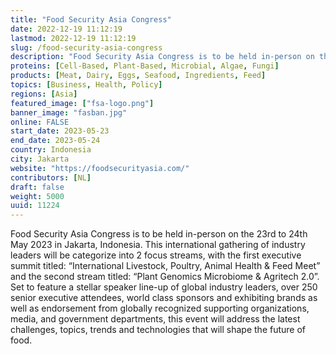 ```yaml
---
title: "Food Security Asia Congress"
date: 2022-12-19 11:12:19
lastmod: 2022-12-19 11:12:19
slug: /food-security-asia-congress
description: "Food Security Asia Congress is to be held in-person on the 23rd to 24th May 2023 in Jakarta, Indonesia."
proteins: [Cell-Based, Plant-Based, Microbial, Algae, Fungi]
products: [Meat, Dairy, Eggs, Seafood, Ingredients, Feed]
topics: [Business, Health, Policy]
regions: [Asia]
featured_image: ["fsa-logo.png"]
banner_image: "fasban.jpg"
online: FALSE
start_date: 2023-05-23
end_date: 2023-05-24
country: Indonesia
city: Jakarta
website: "https://foodsecurityasia.com/"
contributors: [NL]
draft: false
weight: 5000
uuid: 11224
---
```

<p>Food Security Asia Congress is to be held in-person on the 23rd to 24th May 2023 in Jakarta, Indonesia. This international gathering of industry leaders will be categorize into 2 focus streams, with the first executive summit titled: “International Livestock, Poultry, Animal Health & Feed Meet” and the second stream titled: “Plant Genomics Microbiome & Agritech 2.0”.  Set to feature a stellar speaker line-up of global industry leaders, over 250 senior executive attendees, world class sponsors and exhibiting brands as well as endorsement from globally recognized supporting organizations, media, and government departments, this event will address the latest challenges, topics, trends and technologies that will shape the future of food.</p>
